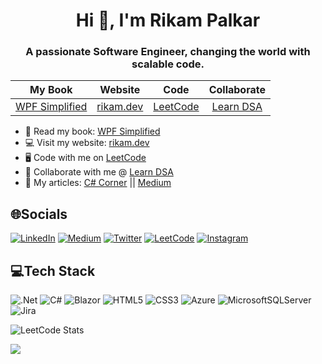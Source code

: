 
<h1 align="center">Hi 👋, I'm Rikam Palkar</h1>
<h3 align="center">A passionate Software Engineer, changing the world with scalable code.</h3>

|     My Book     | Website     |  Code       | Collaborate |
| ----------------|:-----------:|:-----------:|:-----------:|
|[WPF Simplified](https://www.c-sharpcorner.com/ebooks/wpf-simplified-build-windows-apps-using-csharp-and-xaml)| [rikam.dev](https://rikampalkar.github.io)|[LeetCode](https://leetcode.com/Rikam)|[Learn DSA](https://github.com/RikamPalkar/DSA)

- 📓 Read my book: [WPF Simplified](https://www.c-sharpcorner.com/ebooks/wpf-simplified-build-windows-apps-using-csharp-and-xaml) 
- 💻 Visit my website: [rikam.dev](https://rikampalkar.github.io) 
- :desktop_computer: Code with me on [LeetCode](https://leetcode.com/Rikam)
- :pushpin:	Collaborate with me @ [Learn DSA](https://github.com/RikamPalkar/DSA)
- :receipt:	My articles: [C# Corner](https://www.c-sharpcorner.com/members/rikam-palkar/articles) || [Medium](https://medium.com/@RikamPalkar)



## 🌐Socials
 [![LinkedIn](https://img.shields.io/badge/linkedin-%230077B5.svg?style=for-the-badge&logo=linkedin&logoColor=white)](https://linkedin.com/in/rikampalkar) 
 [![Medium](https://img.shields.io/badge/Medium-12100E?style=for-the-badge&logo=medium&logoColor=white)](https://medium.com/@@rikampalkar) 
 [![Twitter](https://img.shields.io/badge/Twitter-%231DA1F2.svg?style=for-the-badge&logo=Twitter&logoColor=white)](https://twitter.com/rikam_cz)
 [![LeetCode](https://img.shields.io/badge/LeetCode-000000?style=for-the-badge&logo=LeetCode&logoColor=#d16c06)](https://leetcode.com/Rikam/)
 [![Instagram](https://img.shields.io/badge/Instagram-%23E4405F.svg?style=for-the-badge&logo=Instagram&logoColor=white)](https://instagram.com/rikampalkar)

 
## 💻Tech Stack
![.Net](https://img.shields.io/badge/.NET-5C2D91?style=for-the-badge&logo=.net&logoColor=white) 
![C#](https://img.shields.io/badge/c%23-%23239120.svg?style=for-the-badge&logo=c-sharp&logoColor=white) 
![Blazor](https://img.shields.io/badge/blazor-%235C2D91.svg?style=for-the-badge&logo=blazor&logoColor=white) 
![HTML5](https://img.shields.io/badge/html5-%23E34F26.svg?style=for-the-badge&logo=html5&logoColor=white) 
![CSS3](https://img.shields.io/badge/css3-%231572B6.svg?style=for-the-badge&logo=css3&logoColor=white) 
![Azure](https://img.shields.io/badge/azure-%230072C6.svg?style=for-the-badge&logo=azure-devops&logoColor=white) 
![MicrosoftSQLServer](https://img.shields.io/badge/Microsoft%20SQL%20Sever-CC2927?style=for-the-badge&logo=microsoft%20sql%20server&logoColor=white) 
![Jira](https://img.shields.io/badge/jira-%230A0FFF.svg?style=for-the-badge&logo=jira&logoColor=white)

![LeetCode Stats](https://leetcard.jacoblin.cool/Rikam?theme=dark&font=Noto%20Sans%20Mono&ext=heatmap)

![](https://github-readme-stats.vercel.app/api/top-langs/?username=rikampalkar&theme=radical&hide_border=false&include_all_commits=false&count_private=false&layout=compact)



